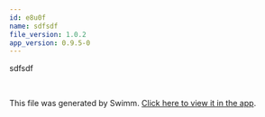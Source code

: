 ```yaml
---
id: e8u0f
name: sdfsdf
file_version: 1.0.2
app_version: 0.9.5-0
---
```


<!-- Intro - Do not remove this comment -->
sdfsdf

<br/>

This file was generated by Swimm. [Click here to view it in the app](http://localhost:5000/repos/Z2l0aHViJTNBJTNBc3Rva2Utd2VhdGhlciUzQSUzQUFkZGllQ29oZW4=/playlists/e8u0f).